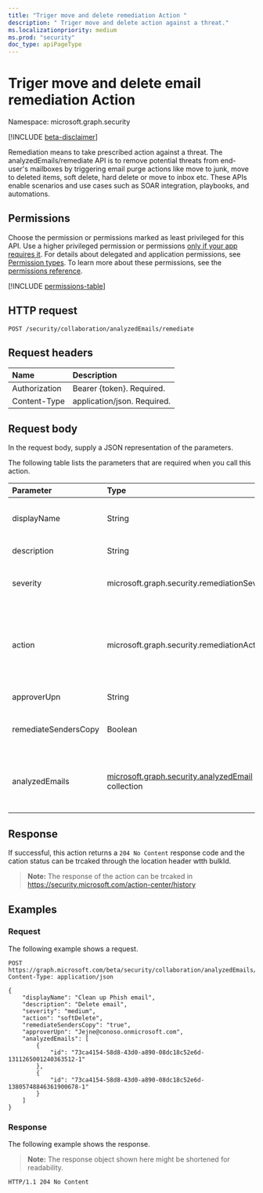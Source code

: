 ```yaml
---
title: "Triger move and delete remediation Action "
description: " Triger move and delete action against a threat."
ms.localizationpriority: medium
ms.prod: "security"
doc_type: apiPageType
---
```


# Triger move and delete email remediation Action 

Namespace: microsoft.graph.security

[!INCLUDE [beta-disclaimer](../../includes/beta-disclaimer.md)]

Remediation means to take prescribed action against a threat. The analyzedEmails/remediate API is to remove potential threats from end-user's mailboxes by triggering email purge actions like move to junk, move to deleted items, soft delete, hard delete or move to inbox etc. These APIs enable scenarios and use cases such as SOAR integration, playbooks, and automations.

## Permissions

Choose the permission or permissions marked as least privileged for this API. Use a higher privileged permission or permissions [only if your app requires it](/graph/permissions-overview#best-practices-for-using-microsoft-graph-permissions). For details about delegated and application permissions, see [Permission types](/graph/permissions-overview#permission-types). To learn more about these permissions, see the [permissions reference](/graph/permissions-reference).

<!-- {
  "blockType": "permissions",
  "name": "security-analyzedemail-remediate-permissions"
}
-->
[!INCLUDE [permissions-table](../includes/permissions/security-analyzedemail-remediate-permissions.md)]

## HTTP request

<!-- {
  "blockType": "ignored"
}
-->
``` http
POST /security/collaboration/analyzedEmails/remediate
```

## Request headers

|Name|Description|
|:---|:---|
|Authorization|Bearer {token}. Required.|
|Content-Type|application/json. Required.|

## Request body

In the request body, supply a JSON representation of the parameters.

The following table lists the parameters that are required when you call this action.

|Parameter|Type|Description|
|:---|:---|:---|
|displayName|String| Name of the remediation. This will also be used as reference in the action center |
|description|String| Description of the Remediation |
|severity|microsoft.graph.security.remediationSeverity| Severity of the remediation .The possible values are: `low`, `medium`, `high`, `unknownFutureValue`.|
|action|microsoft.graph.security.remediationAction|Types of Move and Delete actions supported.The possible values are: `moveToJunk`, `moveToInbox`, `hardDelete`, `softDelete`, `moveToDeletedItems`, `unknownFutureValue`.|
|approverUpn|String| This is to track who has trigged the action |
|remediateSendersCopy|Boolean|This will ensures purge sender's copy of the email in case of intra org and out bound emails|
|analyzedEmails|[microsoft.graph.security.analyzedEmail](../resources/security-analyzedemail.md) collection|GET unique key to identify single email ; This can be found from the analyzedemails , analyzedemails/Id or runHuntingQuery/reportId

## Response

If successful, this action returns a `204 No Content` response code and the cation status can be trcaked through the location header wtth bulkId. 

>**Note:** The response of the action can be trcaked in https://security.microsoft.com/action-center/history 

## Examples

### Request

The following example shows a request.
<!-- {
  "blockType": "request",
  "name": "analyzedemailthis.remediate"
}
-->
``` http
POST https://graph.microsoft.com/beta/security/collaboration/analyzedEmails/remediate
Content-Type: application/json

{
    "displayName": "Clean up Phish email",
    "description": "Delete email",
    "severity": "medium",
    "action": "softDelete",
    "remediateSendersCopy": "true",
    "approverUpn": "Jejne@conoso.onmicrosoft.com",
    "analyzedEmails": [
        {
            "id": "73ca4154-58d8-43d0-a890-08dc18c52e6d-1311265001240363512-1"
        },
        {
            "id": "73ca4154-58d8-43d0-a890-08dc18c52e6d-13805748846361900678-1"
        }
    ]
}
```


### Response

The following example shows the response.
>**Note:** The response object shown here might be shortened for readability.
<!-- {
  "blockType": "response",
  "truncated": true
}
-->
``` http
HTTP/1.1 204 No Content
```

